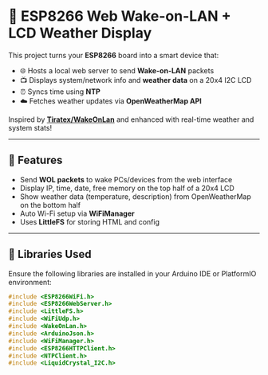 # 🔌 ESP8266 Web Wake-on-LAN + LCD Weather Display

This project turns your **ESP8266** board into a smart device that:

- 🌐 Hosts a local web server to send **Wake-on-LAN** packets
- 📺 Displays system/network info and **weather data** on a 20x4 I2C LCD
- ⏰ Syncs time using **NTP**
- ☁️ Fetches weather updates via **OpenWeatherMap API**

Inspired by **[Tiratex/WakeOnLan](https://github.com/Tirarex/EspWOL)** and enhanced with real-time weather and system stats!

---

## 🔧 Features

- Send **WOL packets** to wake PCs/devices from the web interface
- Display IP, time, date, free memory on the top half of a 20x4 LCD
- Show weather data (temperature, description) from OpenWeatherMap on the bottom half
- Auto Wi-Fi setup via **WiFiManager**
- Uses **LittleFS** for storing HTML and config

---

## 🧰 Libraries Used

Ensure the following libraries are installed in your Arduino IDE or PlatformIO environment:

```cpp
#include <ESP8266WiFi.h>
#include <ESP8266WebServer.h>
#include <LittleFS.h>
#include <WiFiUdp.h>
#include <WakeOnLan.h>
#include <ArduinoJson.h>
#include <WiFiManager.h>
#include <ESP8266HTTPClient.h>
#include <NTPClient.h>
#include <LiquidCrystal_I2C.h>
